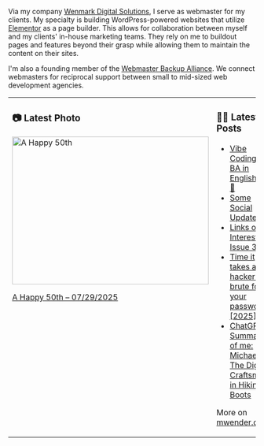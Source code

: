 Via my company [Wenmark Digital Solutions](https://wenmarkdigital.com), I serve as webmaster for my clients. My specialty is building WordPress-powered websites that utilize [Elementor](https://elementor.com/) as a page builder. This allows for collaboration between myself and my clients' in-house marketing teams. They rely on me to buildout pages and features beyond their grasp while allowing them to maintain the content on their sites.

I'm also a founding member of the [Webmaster Backup Alliance](https://webmasterbackupalliance.com/). We connect webmasters for reciprocal support between small to mid-sized web development agencies.

<table><tr><td valign="top" width="50%">

### 📷 Latest Photo
<!-- photo starts -->
<a href="https://photos.mwender.com/a-happy-50th/"><img src="https://photos.mwender.com/wp-content/uploads/2025/07/img_8836-800x600.jpg" alt="A Happy 50th" width="400" height="300" /></a>
<p><a href="https://photos.mwender.com/a-happy-50th/">A Happy 50th – 07/29/2025</a></p>
<!-- photo ends -->

</td><td valign="top" width="50%">

### 👨‍💻 Latest Posts
<!-- blog starts -->
- [Vibe Coding + BA in English = 💜💯](https://mwender.com/vibe-coding-ba-in-english/)
- [Some Social Updates](https://mwender.com/some-social-updates/)
- [Links of Interest, Issue 30](https://mwender.com/links-of-interest-issue-30/)
- [Time it takes a hacker to brute force your password? [2025]](https://mwender.com/time-it-takes-a-hacker-to-brute-force-your-password-2025/)
- [ChatGPT’s Summary of me: Michael – The Digital Craftsman in Hiking Boots](https://mwender.com/chatgpts-summary-of-me-michael-the-digital-craftsman-in-hiking-boots/)
<!-- blog ends -->

More on [mwender.com](https://mwender.com).

</td></table>